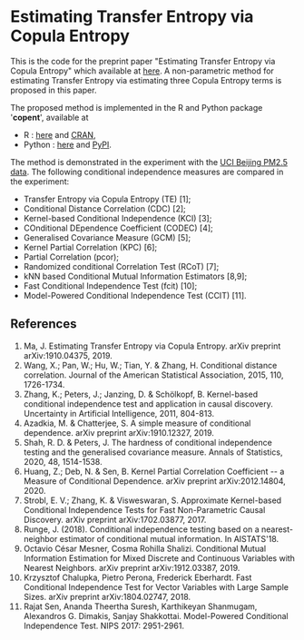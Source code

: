 # Estimating Transfer Entropy via Copula Entropy
This is the code for the preprint paper "Estimating Transfer Entropy via Copula Entropy" which available at [here](https://arxiv.org/abs/1910.04375). A non-parametric method for estimating Transfer Entropy via estimating three Copula Entropy terms is proposed in this paper.

The proposed method is implemented in the R and Python package '**copent**', available at 
* R : [here](https://github.com/majianthu/copent) and  [CRAN](https://cran.r-project.org/package=copent), 
* Python : [here](https://github.com/majianthu/pycopent) and [PyPI](https://pypi.org/project/copent). 
 
The method is demonstrated in the experiment with the [UCI Beijing PM2.5 data](http://archive.ics.uci.edu/ml/datasets/Beijing+PM2.5+Data). The following conditional independence measures are compared in the experiment:
* Transfer Entropy via Copula Entropy (TE) [1];
* Conditional Distance Correlation (CDC) [2];
* Kernel-based Conditional Independence (KCI) [3];
* COnditional DEpendence Coefficient (CODEC) [4];
* Generalised Covariance Measure (GCM) [5];
* Kernel Partial Correlation (KPC) [6];
* Partial Correlation (pcor);
* Randomized conditional Correlation Test (RCoT) [7];
* kNN based Conditional Mutual Information Estimators [8,9];
* Fast Conditional Independence Test (fcit) [10];
* Model-Powered Conditional Independence Test (CCIT) [11].

## References
1. Ma, J. Estimating Transfer Entropy via Copula Entropy. arXiv preprint arXiv:1910.04375, 2019.
2. Wang, X.; Pan, W.; Hu, W.; Tian, Y. & Zhang, H. Conditional distance correlation. Journal of the American Statistical Association, 2015, 110, 1726-1734.
3. Zhang, K.; Peters, J.; Janzing, D. & Schölkopf, B. Kernel-based conditional independence test and application in causal discovery. Uncertainty in Artificial Intelligence, 2011, 804-813.
4. Azadkia, M. & Chatterjee, S. A simple measure of conditional dependence. arXiv preprint arXiv:1910.12327, 2019.
5. Shah, R. D. & Peters, J. The hardness of conditional independence testing and the generalised covariance measure. Annals of Statistics, 2020, 48, 1514-1538.
6. Huang, Z.; Deb, N. & Sen, B. Kernel Partial Correlation Coefficient -- a Measure of Conditional Dependence. arXiv preprint arXiv:2012.14804, 2020.
7. Strobl, E. V.; Zhang, K. & Visweswaran, S. Approximate Kernel-based Conditional Independence Tests for Fast Non-Parametric Causal Discovery. arXiv preprint arXiv:1702.03877, 2017.
8. Runge, J. (2018). Conditional independence testing based on a nearest-neighbor estimator of conditional mutual information. In AISTATS'18.
9. Octavio César Mesner, Cosma Rohilla Shalizi. Conditional Mutual Information Estimation for Mixed Discrete and Continuous Variables with Nearest Neighbors. arXiv preprint arXiv:1912.03387, 2019.
10. Krzysztof Chalupka, Pietro Perona, Frederick Eberhardt. Fast Conditional Independence Test for Vector Variables with Large Sample Sizes. arXiv preprint arXiv:1804.02747, 2018.
11. Rajat Sen, Ananda Theertha Suresh, Karthikeyan Shanmugam, Alexandros G. Dimakis, Sanjay Shakkottai. Model-Powered Conditional Independence Test. NIPS 2017: 2951-2961.
